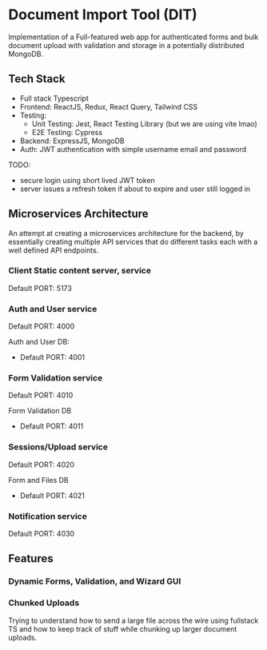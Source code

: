 # Document Import Tool (DIT)

Implementation of a Full-featured web app for authenticated forms and bulk document upload with validation and storage in a potentially distributed MongoDB.

## Tech Stack

- Full stack Typescript
- Frontend: ReactJS, Redux, React Query, Tailwind CSS
- Testing:
  - Unit Testing: Jest, React Testing Library (but we are using vite lmao)
  - E2E Testing: Cypress
- Backend: ExpressJS, MongoDB
- Auth: JWT authentication with simple username email and password

TODO:

- secure login using short lived JWT token
- server issues a refresh token if about to expire and user still logged in

## Microservices Architecture

An attempt at creating a microservices architecture for the backend, by essentially creating multiple API services that do different tasks each
with a well defined API endpoints.

### Client Static content server, service

Default PORT: 5173

### Auth and User service

Default PORT: 4000

Auth and User DB:

- Default PORT: 4001

### Form Validation service

Default PORT: 4010

Form Validation DB

- Default PORT: 4011

### Sessions/Upload service

Default PORT: 4020

Form and Files DB

- Default PORT: 4021

### Notification service

Default PORT: 4030

## Features

### Dynamic Forms, Validation, and Wizard GUI

### Chunked Uploads

Trying to understand how to send a large file across the wire
using fullstack TS and how to keep track of stuff while chunking up larger document
uploads.
